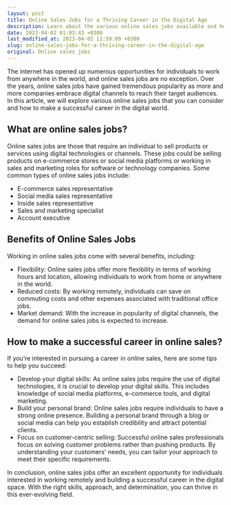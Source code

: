 ```yaml
---
layout: post
title: Online Sales Jobs for a Thriving Career in the Digital Age
description: Learn about the various online sales jobs available and how you can make a successful career in the ever-evolving digital world.
date: 2023-04-02 01:03:43 +0300
last_modified_at: 2023-04-02 11:59:09 +0300
slug: online-sales-jobs-for-a-thriving-career-in-the-digital-age
original: Online sales jobs
---
```

The internet has opened up numerous opportunities for individuals to work from anywhere in the world, and online sales jobs are no exception. Over the years, online sales jobs have gained tremendous popularity as more and more companies embrace digital channels to reach their target audiences. In this article, we will explore various online sales jobs that you can consider and how to make a successful career in the digital world.

## What are online sales jobs?

Online sales jobs are those that require an individual to sell products or services using digital technologies or channels. These jobs could be selling products on e-commerce stores or social media platforms or working in sales and marketing roles for software or technology companies. Some common types of online sales jobs include:

* E-commerce sales representative
* Social media sales representative
* Inside sales representative
* Sales and marketing specialist
* Account executive

## Benefits of Online Sales Jobs

Working in online sales jobs come with several benefits, including:

* Flexibility: Online sales jobs offer more flexibility in terms of working hours and location, allowing individuals to work from home or anywhere in the world.
* Reduced costs: By working remotely, individuals can save on commuting costs and other expenses associated with traditional office jobs.
* Market demand: With the increase in popularity of digital channels, the demand for online sales jobs is expected to increase.

## How to make a successful career in online sales?

If you’re interested in pursuing a career in online sales, here are some tips to help you succeed:

* Develop your digital skills: As online sales jobs require the use of digital technologies, it is crucial to develop your digital skills. This includes knowledge of social media platforms, e-commerce tools, and digital marketing.
* Build your personal brand: Online sales jobs require individuals to have a strong online presence. Building a personal brand through a blog or social media can help you establish credibility and attract potential clients.
* Focus on customer-centric selling: Successful online sales professionals focus on solving customer problems rather than pushing products. By understanding your customers' needs, you can tailor your approach to meet their specific requirements.

In conclusion, online sales jobs offer an excellent opportunity for individuals interested in working remotely and building a successful career in the digital space. With the right skills, approach, and determination, you can thrive in this ever-evolving field.